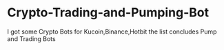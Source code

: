 # Crypto-Trading-and-Pumping-Bot
I got some Crypto Bots for Kucoin,Binance,Hotbit the list concludes Pump and Trading Bots
